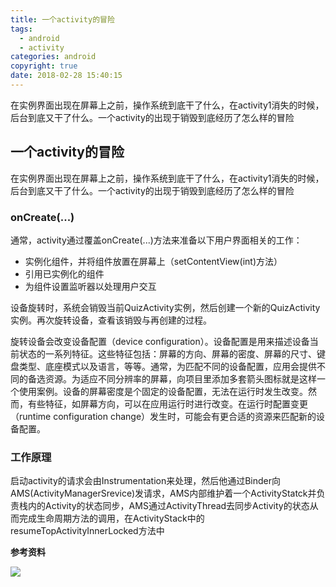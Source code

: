 ```yaml
---
title: 一个activity的冒险
tags:
  - android
  - activity
categories: android
copyright: true
date: 2018-02-28 15:40:15
---
```

在实例界面出现在屏幕上之前，操作系统到底干了什么，在activity1消失的时候，后台到底又干了什么。一个activity的出现于销毁到底经历了怎么样的冒险
<!--more-->
## 一个activity的冒险
在实例界面出现在屏幕上之前，操作系统到底干了什么，在activity1消失的时候，后台到底又干了什么。一个activity的出现于销毁到底经历了怎么样的冒险

### onCreate(...)
通常，activity通过覆盖onCreate(...)方法来准备以下用户界面相关的工作：

* 实例化组件，并将组件放置在屏幕上（setContentView(int)方法）
* 引用已实例化的组件
* 为组件设置监听器以处理用户交互

设备旋转时，系统会销毁当前QuizActivity实例，然后创建一个新的QuizActivity实例。再次旋转设备，查看该销毁与再创建的过程。

旋转设备会改变设备配置（device configuration）。设备配置是用来描述设备当前状态的一系列特征。这些特征包括：屏幕的方向、屏幕的密度、屏幕的尺寸、键盘类型、底座模式以及语言，等等。通常，为匹配不同的设备配置，应用会提供不同的备选资源。为适应不同分辨率的屏幕，向项目里添加多套箭头图标就是这样一个使用案例。设备的屏幕密度是个固定的设备配置，无法在运行时发生改变。然而，有些特征，如屏幕方向，可以在应用运行时进行改变。在运行时配置变更（runtime configuration change）发生时，可能会有更合适的资源来匹配新的设备配置。

### 工作原理
启动activity的请求会由Instrumentation来处理，然后他通过Binder向AMS(ActivityManagerSrevice)发请求，AMS内部维护着一个ActivityStatck并负责栈内的Activity的状态同步，AMS通过ActivityThread去同步Activity的状态从而完成生命周期方法的调用，在ActivityStack中的resumeTopActivityInnerLocked方法中


**参考资料**
[]()

![](http://oankigr4l.bkt.clouddn.com/wexin.png)